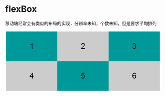 flexBox
=======

移动端经常会有类似的布局的实现，分辨率未知，个数未知，但是要求平均排列

![示例图片](https://raw.githubusercontent.com/juneyang/flexBox/master/flexbox.png)
